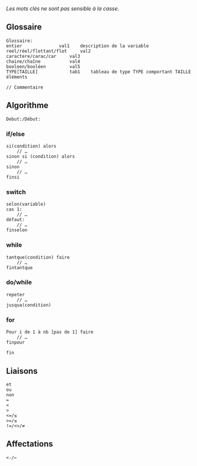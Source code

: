 _Les mots clés ne sont pas sensible à la casse._

## Glossaire ##
```
Glossaire:
entier				val1	description de la variable
reel/réel/flottant/flot		val2
caractere/carac/car		val3
chaine/chaîne			val4
booleen/booléen			val5
TYPE[TAILLE]			tab1	tableau de type TYPE comportant TAILLE éléments
```

`// Commentaire`

## Algorithme ##

```
Debut:/Début:
```

### if/else ###
```
si(condition) alors
	// …
sinon si (condition) alors
	// …
sinon
	// …
finsi
```

### switch ###
```
selon(variable)
cas 1:
	// …
défaut:
	// …
finselon
```

### while ###
```
tantque(condition) faire
	// …
fintantque
```

### do/while ###
```
repeter
	// …
jusqua(condition)
```

### for ###
```
Pour i de 1 à nb [pas de 1] faire
	// …
finpour
```

```
fin
```


## Liaisons ##
```
et
ou
non
=
<
>
<=/≤
>=/≤
!=/<>/≠
```


## Affectations ##
```
<-/←
```